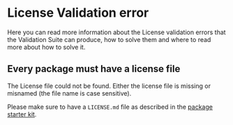 # License Validation error

Here you can read more information about the License validation errors that the Validation Suite can produce, how to solve them and where to read more about how to solve it.

## Every package must have a license file
The License file could not be found. Either the license file is missing or misnamed
(the file name is case sensitive).

Please make sure to have a `LICENSE.md` file as described in the [package starter kit](https://github.cds.internal.unity3d.com/unity/com.unity.package-starter-kit/blob/master/LICENSE.md).
